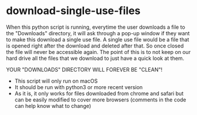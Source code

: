 # download-single-use-files

When this python script is running, everytime the user downloads a file to the "Downloads" directory, it will ask through a pop-up window if they want to make this download a single use file. A single use file would be a file that is opened right after the download and deleted after that. So once closed the file will never be accessible again. The point of this is to not keep on our hard drive all the files that we download to just have a quick look at them. 

YOUR "DOWNLOADS" DIRECTORY WILL FOREVER BE "CLEAN"!

 - This script will only run on macOS
 - It should be run with python3 or more recent version
 - As it is, it only works for files downloaded from chrome and safari but can be easily modified to cover more browsers (comments in the code can help know what to change)
